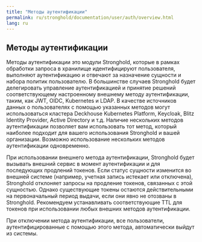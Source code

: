 ```yaml
---
title: "Методы аутентификации"
permalink: ru/stronghold/documentation/user/auth/overview.html
lang: ru
---
```


## Методы аутентификации

Методы аутентификации это модули Stronghold, которые в рамках обработки запроса в хранилище идентифицируют пользователя, выполняют аутентификацию и отвечают за назначение сущности и набора политик пользователю. В большинстве случаев Stronghold будет делегировать управление аутентификацией и принятие решений соответствующему настроенному внешнему методу аутентификации, таким, как JWT, OIDC, Kubernetes и LDAP. В качестве источников данных о пользователях с помощью указанных методов могут использоваться кластера Deckhouse Kubernetes Platform, Keycloak, Blitz Identity Provider, Active Directory и т.д. Наличие нескольких методов аутентификации позволяет вам использовать тот метод, который наиболее подходит для вашего использования Stronghold и вашей организации. Возможно использование нескольких методов аутентификации одновременно.

При использовании внешнего метода аутентификации, Stronghold будет вызывать внешний сервис в момент аутентификации и для последующих продлений токенов. Если статус сущности изменится во внешней системе (например, учетная запись истекает или отключена), Stronghold отклоняет запросы на продление токенов, связанных с этой сущностью. Однако существующие токены остаются действительными на первоначальный период выдачи, если они явно не отозваны в Stronghold. Рекомендуем устанавливать соответствующие TTL для токенов при использовании любых внешних методов аутентификации.

При отключении метода аутентификации, все пользователи, аутентифицированные с помощью этого метода, автоматически выйдут из системы.
